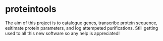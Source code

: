 # proteintools
The aim of this project is to catalogue genes, transcribe protein sequence, esitimate protein parameters, and log attempeted purifications. Still getting used to all this new software so any help is appreciated!
